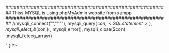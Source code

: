 ##########################################################
Thiss MYSQL is using phpMyAdmin website from xampp
##########################################################
//mysqli_connect("","",""), mysqli_query($con,<SQL statement>) , mysqli_select_db($con,<db name>) , mysqli_error(), mysqli_close($con) ,mysqli_fetecg_array(<SQL query>)  
<?php
// 1. Make connection using mysqli_connect("hostname","username","pw");
   $con = mysqli_connect("localhost","root","");
// 2. check for the connection 
   if(!$con){
       die("Cound not connect: " + mysql_error());
   }
// 3. create / select a database
// 3.1 create database
   if(mysqli_query($con,"CREATE DATABASE my_first_db")){
       echo "Database created successfully";
   }else{
       echo "Error creating database: " + mysqli_error();
   }
// 3.2 select a database
   mysqli_select_db($con,"my_first_db");
// 4. Action to the database
// 4.1 create a table
$sql = "CREATE TABLE test(Name VARCHAR(15),id int) ";
// 4.2 insert data to a table 
$sql = "INSERT INTO Persons(FirstName, LastName, Age) VALUES("Ali","Ebrahim","23")";
// 4.3 select a table
$sql = "SELECT * FROM Persons";
$sql = "SELECT * FROM Persons WHERE FirstName= ('$_POST[firstName]')";
// 4.4 update a table
$sql = "UPDATE Persons set FirstName = 'Siti' where id = 25";
// 4.5 delete a table
$sql =  "DELETE FROM Persons where FirstName=('$_POST[firstName]')";
//5. Execute and close the sql statement
mysqli_query($con, $sql);
mysqli_close($con); 

//OTHERS - Fectching the result from selected sql table
while($row = mysqli_fetch_array($sql)){
    echo $row['FirstName']+" "+$row['LastName'];
    echo "<br />"
}
?>
